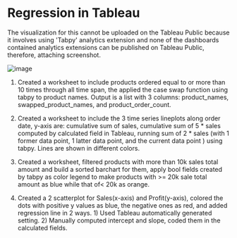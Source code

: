 # Regression in Tableau

The visualization  for this cannot be uploaded on the Tableau Public because it involves using 'Tabpy' analytics extension and none of the dashboards contained analytics extensions can be published on Tableau Public, therefore, attaching screenshot.

![image](https://github.com/Asadsajid1997/Relevant-Coursework/assets/126636246/3b1e1de9-c9e6-4fbb-a9e1-abea87d92290)


1. Created a worksheet to include products ordered equal to or more than 10 times through all time span, the applied the case swap function using tabpy to product names. Output is a list with 3 columns: product_names, swapped_product_names, and product_order_count.

2. Created a worksheet to include the 3 time series lineplots along order date, y-axis are: cumulative sum of sales, cumulative sum of 5 * sales  computed by calculated field in Tableau, running sum of 2 * sales (with 1 former data point, 1 latter data point, and the current data point ) using tabpy. Lines are shown in different colors.  

3. Created a worksheet, filtered products with more than 10k sales total amount and build a sorted barchart for them, apply bool fields created by tabpy as color legend to make products with >= 20k sale total amount as blue while that of< 20k as orange.

4. Created a 2 scatterplot for Sales(x-axis) and Profit(y-axis), colored the dots with positive y values as blue, the negative ones as red, and added regression line in 2 ways. 1) Used Tableau automatically generated setting. 2) Manually computed intercept and slope, coded them in the calculated fields. 



